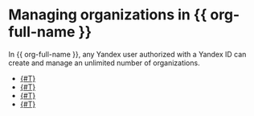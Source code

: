 # Managing organizations in {{ org-full-name }}

In {{ org-full-name }}, any Yandex user authorized with a Yandex ID can create and manage an unlimited number of organizations.

* [{#T}](enable-org.md)
* [{#T}](org-profile.md)
* [{#T}](manage-organizations.md)
* [{#T}](delete-org.md)

